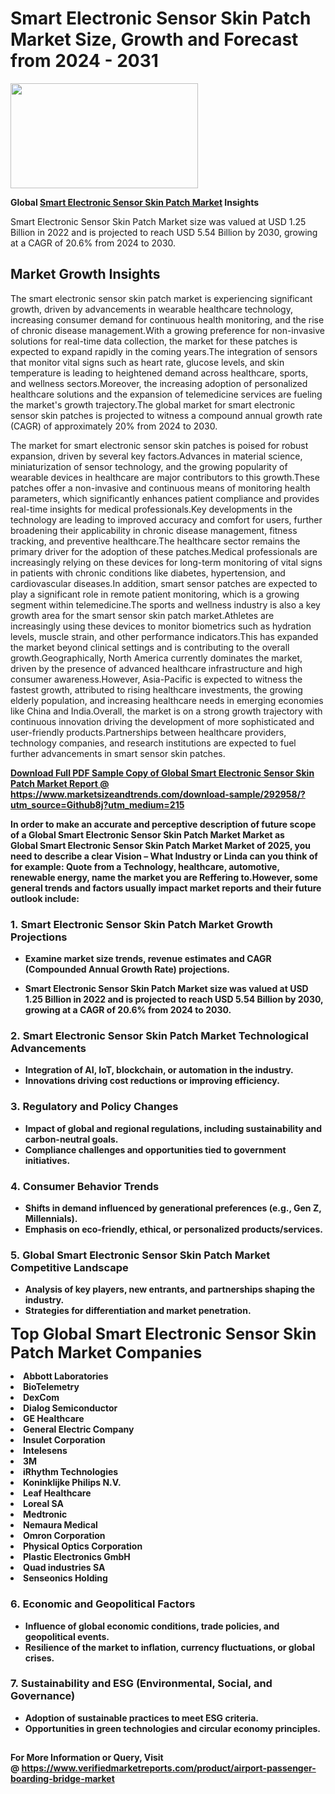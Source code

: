 <H1>Smart Electronic Sensor Skin Patch Market Size, Growth and Forecast from 2024 - 2031</H1><img class="aligncenter size-medium wp-image-584254" src="https://thirdeyenews.in/wp-content/uploads/2024/09/Global-Market-Research-300x168.jpeg" alt="" width="300" height="168" /><p><strong>Global&nbsp;<a href="https://www.marketsizeandtrends.com/download-sample/292958/?utm_source=Github8j?utm_medium=215">Smart Electronic Sensor Skin Patch Market</a> Insights</strong></p><p>Smart Electronic Sensor Skin Patch Market size was valued at USD 1.25 Billion in 2022 and is projected to reach USD 5.54 Billion by 2030, growing at a CAGR of 20.6% from 2024 to 2030.</p><p><h2>Market Growth Insights</h2> <p>The smart electronic sensor skin patch market is experiencing significant growth, driven by advancements in wearable healthcare technology, increasing consumer demand for continuous health monitoring, and the rise of chronic disease management.With a growing preference for non-invasive solutions for real-time data collection, the market for these patches is expected to expand rapidly in the coming years.The integration of sensors that monitor vital signs such as heart rate, glucose levels, and skin temperature is leading to heightened demand across healthcare, sports, and wellness sectors.Moreover, the increasing adoption of personalized healthcare solutions and the expansion of telemedicine services are fueling the market's growth trajectory.The global market for smart electronic sensor skin patches is projected to witness a compound annual growth rate (CAGR) of approximately 20% from 2024 to 2030.</p> <p><strong><a href="#"></a></strong></p> <p>The market for smart electronic sensor skin patches is poised for robust expansion, driven by several key factors.Advances in material science, miniaturization of sensor technology, and the growing popularity of wearable devices in healthcare are major contributors to this growth.These patches offer a non-invasive and continuous means of monitoring health parameters, which significantly enhances patient compliance and provides real-time insights for medical professionals.Key developments in the technology are leading to improved accuracy and comfort for users, further broadening their applicability in chronic disease management, fitness tracking, and preventive healthcare.The healthcare sector remains the primary driver for the adoption of these patches.Medical professionals are increasingly relying on these devices for long-term monitoring of vital signs in patients with chronic conditions like diabetes, hypertension, and cardiovascular diseases.In addition, smart sensor patches are expected to play a significant role in remote patient monitoring, which is a growing segment within telemedicine.The sports and wellness industry is also a key growth area for the smart sensor skin patch market.Athletes are increasingly using these devices to monitor biometrics such as hydration levels, muscle strain, and other performance indicators.This has expanded the market beyond clinical settings and is contributing to the overall growth.Geographically, North America currently dominates the market, driven by the presence of advanced healthcare infrastructure and high consumer awareness.However, Asia-Pacific is expected to witness the fastest growth, attributed to rising healthcare investments, the growing elderly population, and increasing healthcare needs in emerging economies like China and India.Overall, the market is on a strong growth trajectory with continuous innovation driving the development of more sophisticated and user-friendly products.Partnerships between healthcare providers, technology companies, and research institutions are expected to fuel further advancements in smart sensor skin patches.<p><strong><a href="#"></p><p><span class=""><strong>Download Full PDF Sample Copy of Global Smart Electronic Sensor Skin Patch Market Report</strong> @ <a href="https://www.marketsizeandtrends.com/download-sample/292958/?utm_source=Github8j?utm_medium=215" target="_blank">https://www.marketsizeandtrends.com/download-sample/292958/?utm_source=Github8j?utm_medium=215</a></span></p><p>In order to make an accurate and perceptive description of future scope of a Global&nbsp;Smart Electronic Sensor Skin Patch Market Market as Global&nbsp;Smart Electronic Sensor Skin Patch Market Market of 2025, you need to describe a clear Vision &ndash; What Industry or Linda can you think of for example: Quote from a Technology, healthcare, automotive, renewable energy, name the market you are Reffering to.However, some general trends and factors usually impact market reports and their future outlook include:</p><h3>1.&nbsp;<strong>Smart Electronic Sensor Skin Patch Market Growth Projections</strong></h3><ul><li>Examine market size trends, revenue estimates and CAGR (Compounded Annual Growth Rate) projections.</li><li><p>Smart Electronic Sensor Skin Patch Market size was valued at USD 1.25 Billion in 2022 and is projected to reach USD 5.54 Billion by 2030, growing at a CAGR of 20.6% from 2024 to 2030.</p></li></ul><h3>2.&nbsp;<strong>Smart Electronic Sensor Skin Patch Market Technological Advancements</strong></h3><ul><li>Integration of AI, IoT, blockchain, or automation in the industry.</li><li>Innovations driving cost reductions or improving efficiency.</li></ul><h3>3.&nbsp;<strong>Regulatory and Policy Changes</strong></h3><ul><li>Impact of global and regional regulations, including sustainability and carbon-neutral goals.</li><li>Compliance challenges and opportunities tied to government initiatives.</li></ul><h3>4.&nbsp;<strong>Consumer Behavior Trends</strong></h3><ul><li>Shifts in demand influenced by generational preferences (e.g., Gen Z, Millennials).</li><li>Emphasis on eco-friendly, ethical, or personalized products/services.</li></ul><h3>5.&nbsp;<strong>Global Smart Electronic Sensor Skin Patch Market Competitive Landscape</strong></h3><ul><li>Analysis of key players, new entrants, and partnerships shaping the industry.</li><li>Strategies for differentiation and market penetration.</li></ul><p data-pm-slice="1 1 []"><span style="color: inherit; font-family: inherit; font-size: 25px;">Top Global Smart Electronic Sensor Skin Patch Market Companies</span></p><div class="" data-test-id=""><p><li>Abbott Laboratories</li><li> BioTelemetry</li><li> DexCom</li><li> Dialog Semiconductor</li><li> GE Healthcare</li><li> General Electric Company</li><li> Insulet Corporation</li><li> Intelesens</li><li> 3M</li><li> iRhythm Technologies</li><li> Koninklijke Philips N.V.</li><li> Leaf Healthcare</li><li> Loreal SA</li><li> Medtronic</li><li> Nemaura Medical</li><li> Omron Corporation</li><li> Physical Optics Corporation</li><li> Plastic Electronics GmbH</li><li> Quad industries SA</li><li> Senseonics Holding</li></p></div><h3>6.&nbsp;<strong>Economic and Geopolitical Factors</strong></h3><ul><li>Influence of global economic conditions, trade policies, and geopolitical events.</li><li>Resilience of the market to inflation, currency fluctuations, or global crises.</li></ul><h3>7.&nbsp;<strong>Sustainability and ESG (Environmental, Social, and Governance)</strong></h3><ul><li>Adoption of sustainable practices to meet ESG criteria.</li><li>Opportunities in green technologies and circular economy principles.</li></ul><h2><strong style="font-size: 14px;">For More Information or Query, Visit @&nbsp;</strong><a style="background-color: #ffffff; font-size: 14px;" href="https://www.marketsizeandtrends.com/report/smart-electronic-sensor-skin-patch-market/" target="_blank">https://www.verifiedmarketreports.com/product/airport-passenger-boarding-bridge-market</a></h2>